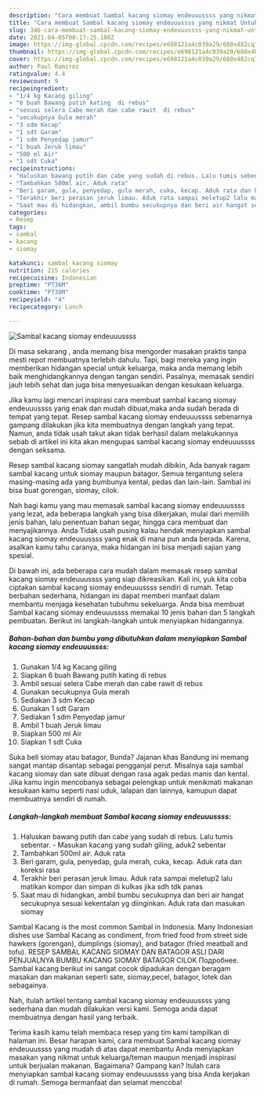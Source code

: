 ```yaml
---
description: "Cara membuat Sambal kacang siomay endeuuussss yang nikmat Untuk Jualan"
title: "Cara membuat Sambal kacang siomay endeuuussss yang nikmat Untuk Jualan"
slug: 346-cara-membuat-sambal-kacang-siomay-endeuuussss-yang-nikmat-untuk-jualan
date: 2021-04-05T00:17:25.180Z
image: https://img-global.cpcdn.com/recipes/e698121a4c039a29/680x482cq70/sambal-kacang-siomay-endeuuussss-foto-resep-utama.jpg
thumbnail: https://img-global.cpcdn.com/recipes/e698121a4c039a29/680x482cq70/sambal-kacang-siomay-endeuuussss-foto-resep-utama.jpg
cover: https://img-global.cpcdn.com/recipes/e698121a4c039a29/680x482cq70/sambal-kacang-siomay-endeuuussss-foto-resep-utama.jpg
author: Paul Ramirez
ratingvalue: 4.4
reviewcount: 9
recipeingredient:
- "1/4 kg Kacang giling"
- "6 buah Bawang putih kating  di rebus"
- "sesuai selera Cabe merah dan cabe rawit  di rebus"
- "secukupnya Gula merah"
- "3 sdm Kecap"
- "1 sdt Garam"
- "1 sdm Penyedap jamur"
- "1 buah Jeruk limau"
- "500 ml Air"
- "1 sdt Cuka"
recipeinstructions:
- "Haluskan bawang putih dan cabe yang sudah di rebus. Lalu tumis sebentar. Masukan kacang yang sudah giling, aduk2 sebentar"
- "Tambahkan 500ml air. Aduk rata"
- "Beri garam, gula, penyedap, gula merah, cuka, kecap. Aduk rata dan koreksi rasa"
- "Terakhir beri perasan jeruk limau. Aduk rata sampai meletup2 lalu matikan kompor dan simpan di kulkas jika sdh tdk panas"
- "Saat mau di hidangkan, ambil bumbu secukupnya dan beri air hangat secukupnya sesuai kekentalan yg diinginkan. Aduk rata dan masukan siomay"
categories:
- Resep
tags:
- sambal
- kacang
- siomay

katakunci: sambal kacang siomay 
nutrition: 215 calories
recipecuisine: Indonesian
preptime: "PT36M"
cooktime: "PT38M"
recipeyield: "4"
recipecategory: Lunch

---
```



![Sambal kacang siomay endeuuussss](https://img-global.cpcdn.com/recipes/e698121a4c039a29/680x482cq70/sambal-kacang-siomay-endeuuussss-foto-resep-utama.jpg)

Di masa  sekarang , anda memang bisa mengorder masakan praktis tanpa mesti repot membuatnya terlebih dahulu. Tapi, bagi mereka yang ingin memberikan hidangan special untuk keluarga, maka anda memang lebih baik menghidangkannya dengan tangan sendiri. Pasalnya, memasak sendiri jauh lebih sehat dan juga bisa menyesuaikan dengan kesukaan keluarga.

Jika kamu lagi mencari inspirasi cara membuat sambal kacang siomay endeuuussss yang enak dan mudah dibuat,maka anda sudah berada di tempat yang tepat. Resep sambal kacang siomay endeuuussss  sebenarnya gampang dilakukan jika kita membuatnya dengan langkah yang tepat. Namun, anda tidak usah takut akan tidak berhasil dalam melakukannya 
sebab di artikel ini kita akan mengupas sambal kacang siomay endeuuussss dengan seksama.  

Resep sambal kacang siomay sangatlah mudah dibikin, Ada banyak ragam sambal kacang untuk siomay maupun batagor. Semua tergantung selera masing-masing ada yang bumbunya kental, pedas dan lain-lain. Sambal ini bisa buat gorengan, siomay, cilok.

Nah bagi kamu yang mau memasak sambal kacang siomay endeuuussss yang lezat, ada beberapa langkah yang bisa dikerjakan, mulai dari memilih jenis bahan, lalu penentuan bahan segar, hingga cara membuat dan menyajikannya. Anda Tidak usah pusing kalau hendak menyiapkan sambal kacang siomay endeuuussss yang enak di mana pun anda berada. Karena, asalkan kamu  tahu caranya, maka hidangan ini bisa menjadi sajian yang spesial.

Di bawah ini, ada beberapa cara mudah dalam memasak resep sambal kacang siomay endeuuussss yang siap dikreasikan. Kali ini, yuk kita coba ciptakan sambal kacang siomay endeuuussss sendiri di rumah. Tetap berbahan sederhana, hidangan ini dapat memberi manfaat dalam membantu menjaga kesehatan tubuhmu sekeluarga. Anda bisa membuat Sambal kacang siomay endeuuussss memakai 10 jenis bahan dan 5 langkah pembuatan. Berikut ini langkah-langkah untuk menyiapkan hidangannya.

<!--inarticleads1-->

##### Bahan-bahan dan bumbu yang dibutuhkan dalam menyiapkan Sambal kacang siomay endeuuussss:

1. Gunakan 1/4 kg Kacang giling
1. Siapkan 6 buah Bawang putih kating  di rebus
1. Ambil sesuai selera Cabe merah dan cabe rawit  di rebus
1. Gunakan secukupnya Gula merah
1. Sediakan 3 sdm Kecap
1. Gunakan 1 sdt Garam
1. Sediakan 1 sdm Penyedap jamur
1. Ambil 1 buah Jeruk limau
1. Siapkan 500 ml Air
1. Siapkan 1 sdt Cuka


Suka beli siomay atau batagor, Bunda? Jajanan khas Bandung ini memang sangat mantap disantap sebagai pengganjal perut. Misalnya saja sambal kacang siomay dan sate dibuat dengan rasa agak pedas manis dan kental. Jika kamu ingin mencobanya sebagai pelengkap untuk menikmati makanan kesukaan kamu seperti nasi uduk, lalapan dan lainnya, kamupun dapat membuatnya sendiri di rumah. 

<!--inarticleads2-->

##### Langkah-langkah membuat Sambal kacang siomay endeuuussss:

1. Haluskan bawang putih dan cabe yang sudah di rebus. Lalu tumis sebentar. - Masukan kacang yang sudah giling, aduk2 sebentar
1. Tambahkan 500ml air. Aduk rata
1. Beri garam, gula, penyedap, gula merah, cuka, kecap. Aduk rata dan koreksi rasa
1. Terakhir beri perasan jeruk limau. Aduk rata sampai meletup2 lalu matikan kompor dan simpan di kulkas jika sdh tdk panas
1. Saat mau di hidangkan, ambil bumbu secukupnya dan beri air hangat secukupnya sesuai kekentalan yg diinginkan. Aduk rata dan masukan siomay


Sambal Kacang is the most common Sambal in Indonesia. Many Indonesian dishes use Sambal Kacang as condiment, from fried food from street side hawkers (gorengan), dumplings (siomay), and batagor (fried meatball and tofu). RESEP SAMBAL KACANG SIOMAY DAN BATAGOR ASLI DARI PENJUALNYA BUMBU KACANG SIOMAY BATAGOR CILOK Подробнее. Sambal kacang berikut ini sangat cocok dipadukan dengan beragam masakan dan makanan seperti sate, siomay,pecel, batagor, lotek dan sebagainya. 

Nah, itulah artikel tentang  sambal kacang siomay endeuuussss  yang sederhana dan mudah dilakukan versi kami. Semoga anda dapat membuatnya dengan hasil yang terbaik. 

Terima kasih kamu telah membaca resep yang tim kami tampilkan di halaman ini. Besar harapan kami, cara membuat  Sambal kacang siomay endeuuussss yang mudah di atas dapat membantu Anda menyiapkan masakan yang nikmat untuk keluarga/teman maupun menjadi inspirasi untuk berjualan makanan. Bagaimana? Gampang kan? Itulah cara menyiapkan sambal kacang siomay endeuuussss yang bisa Anda kerjakan di rumah. Semoga bermanfaat dan selamat mencoba!

